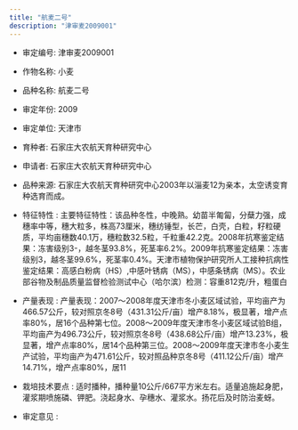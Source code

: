 ```yaml
---
title: "航麦二号"
description: "津审麦2009001"
---
```

* 审定编号:  津审麦2009001

*  作物名称:  小麦

*  品种名称:  航麦二号

*  审定年份:  2009

*  审定单位:  天津市

* 育种者:  石家庄大农航天育种研究中心

*  申请者:  石家庄大农航天育种研究中心

*  品种来源:  石家庄大农航天育种研究中心2003年以淄麦12为亲本，太空诱变育种选育而成。

*  特征特性 : 
主要特征特性：该品种冬性，中晚熟。幼苗半匍匐，分蘖力强，成穗率中等，穗大粒多，株高73厘米，穗纺锤型，长芒，白壳，白粒，籽粒硬质，平均亩穗数40.1万，穗粒数32.5粒，千粒重42.2克。2008年抗寒鉴定结果：冻害级别3-，越冬茎93.8%，死茎率6.2%。2009年抗寒鉴定结果：冻害级别3，越冬茎99.6%，死茎率0.4%。天津市植物保护研究所人工接种抗病性鉴定结果：高感白粉病（HS）,中感叶锈病（MS），中感条锈病（MS）。农业部谷物及制品质量监督检验测试中心（哈尔滨）检测：容重812克/升，粗蛋白
 
*  产量表现 : 
产量表现：2007～2008年度天津市冬小麦区域试验，平均亩产为466.57公斤，较对照京冬8号（431.31公斤/亩）增产8.18%，极显著，增产点率80%，居16个品种第七位。2008～2009年度天津市冬小麦区域试验B组，平均亩产为496.73公斤，较对照京冬8号（438.68公斤/亩）增产13.23%，极显著，增产点率80%，居14个品种第三位。2008～2009年度天津市冬小麦生产试验，平均亩产为471.61公斤，较对照品种京冬8号（411.12公斤/亩）增产14.71%，增产点率80%，居11

*  栽培技术要点 : 
适时播种，播种量10公斤/667平方米左右。适量追施起身肥，灌浆期喷施磷、钾肥。浇起身水、孕穗水、灌浆水。扬花后及时防治麦蚜。


*  审定意见 : 

